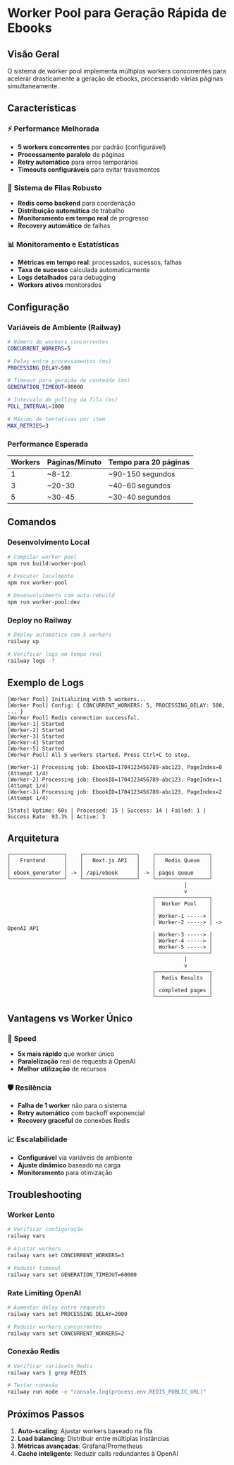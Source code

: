 # Worker Pool para Geração Rápida de Ebooks

## Visão Geral

O sistema de worker pool implementa múltiplos workers concorrentes para acelerar drasticamente a geração de ebooks, processando várias páginas simultaneamente.

## Características

### ⚡ **Performance Melhorada**
- **5 workers concorrentes** por padrão (configurável)
- **Processamento paralelo** de páginas
- **Retry automático** para erros temporários
- **Timeouts configuráveis** para evitar travamentos

### 🔄 **Sistema de Filas Robusto**
- **Redis como backend** para coordenação
- **Distribuição automática** de trabalho
- **Monitoramento em tempo real** de progresso
- **Recovery automático** de falhas

### 📊 **Monitoramento e Estatísticas**
- **Métricas em tempo real**: processados, sucessos, falhas
- **Taxa de sucesso** calculada automaticamente
- **Logs detalhados** para debugging
- **Workers ativos** monitorados

## Configuração

### Variáveis de Ambiente (Railway)

```bash
# Número de workers concorrentes
CONCURRENT_WORKERS=5

# Delay entre processamentos (ms)
PROCESSING_DELAY=500

# Timeout para geração de conteúdo (ms)
GENERATION_TIMEOUT=90000

# Intervalo de polling da fila (ms)
POLL_INTERVAL=1000

# Máximo de tentativas por item
MAX_RETRIES=3
```

### Performance Esperada

| Workers | Páginas/Minuto | Tempo para 20 páginas |
|---------|----------------|----------------------|
| 1       | ~8-12         | ~90-150 segundos     |
| 3       | ~20-30        | ~40-60 segundos      |
| 5       | ~30-45        | ~30-40 segundos      |

## Comandos

### Desenvolvimento Local
```bash
# Compilar worker pool
npm run build:worker-pool

# Executar localmente
npm run worker-pool

# Desenvolvimento com auto-rebuild
npm run worker-pool:dev
```

### Deploy no Railway
```bash
# Deploy automático com 5 workers
railway up

# Verificar logs em tempo real
railway logs -f
```

## Exemplo de Logs

```
[Worker Pool] Initializing with 5 workers...
[Worker Pool] Config: { CONCURRENT_WORKERS: 5, PROCESSING_DELAY: 500, ... }
[Worker Pool] Redis connection successful.
[Worker-1] Started
[Worker-2] Started
[Worker-3] Started
[Worker-4] Started
[Worker-5] Started
[Worker Pool] All 5 workers started. Press Ctrl+C to stop.

[Worker-1] Processing job: EbookID=1704123456789-abc123, PageIndex=0 (Attempt 1/4)
[Worker-2] Processing job: EbookID=1704123456789-abc123, PageIndex=1 (Attempt 1/4)
[Worker-3] Processing job: EbookID=1704123456789-abc123, PageIndex=2 (Attempt 1/4)

[Stats] Uptime: 60s | Processed: 15 | Success: 14 | Failed: 1 | Success Rate: 93.3% | Active: 3
```

## Arquitetura

```
┌─────────────────┐    ┌─────────────────┐    ┌─────────────────┐
│   Frontend      │    │   Next.js API   │    │   Redis Queue   │
│                 │    │                 │    │                 │
│ ebook_generator │ -> │ /api/ebook      │ -> │ pages queue     │
└─────────────────┘    └─────────────────┘    └─────────────────┘
                                                        │
                                                        v
                                              ┌─────────────────┐
                                              │  Worker Pool    │
                                              │                 │
                                              │ Worker-1 -----> │
                                              │ Worker-2 -----> │ -> OpenAI API
                                              │ Worker-3 -----> │
                                              │ Worker-4 -----> │
                                              │ Worker-5 -----> │
                                              └─────────────────┘
                                                        │
                                                        v
                                              ┌─────────────────┐
                                              │  Redis Results  │
                                              │                 │
                                              │ completed pages │
                                              └─────────────────┘
```

## Vantagens vs Worker Único

### 🚀 **Speed**
- **5x mais rápido** que worker único
- **Paralelização** real de requests à OpenAI
- **Melhor utilização** de recursos

### 🛡️ **Resilência**
- **Falha de 1 worker** não para o sistema
- **Retry automático** com backoff exponencial
- **Recovery graceful** de conexões Redis

### 📈 **Escalabilidade**
- **Configurável** via variáveis de ambiente
- **Ajuste dinâmico** baseado na carga
- **Monitoramento** para otimização

## Troubleshooting

### Worker Lento
```bash
# Verificar configuração
railway vars

# Ajustar workers
railway vars set CONCURRENT_WORKERS=3

# Reduzir timeout
railway vars set GENERATION_TIMEOUT=60000
```

### Rate Limiting OpenAI
```bash
# Aumentar delay entre requests
railway vars set PROCESSING_DELAY=2000

# Reduzir workers concorrentes
railway vars set CONCURRENT_WORKERS=2
```

### Conexão Redis
```bash
# Verificar variáveis Redis
railway vars | grep REDIS

# Testar conexão
railway run node -e "console.log(process.env.REDIS_PUBLIC_URL)"
```

## Próximos Passos

1. **Auto-scaling**: Ajustar workers baseado na fila
2. **Load balancing**: Distribuir entre múltiplas instâncias
3. **Métricas avançadas**: Grafana/Prometheus
4. **Cache inteligente**: Reduzir calls redundantes à OpenAI

